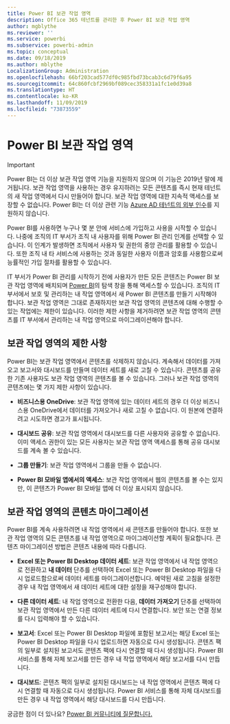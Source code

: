 ```yaml
---
title: Power BI 보관 작업 영역
description: Office 365 테넌트를 관리한 후 Power BI 보관 작업 영역
author: mgblythe
ms.reviewer: ''
ms.service: powerbi
ms.subservice: powerbi-admin
ms.topic: conceptual
ms.date: 09/18/2019
ms.author: mblythe
LocalizationGroup: Administration
ms.openlocfilehash: 66bf203cad577df0c985fbd73bcab3c6d79f6a95
ms.sourcegitcommit: 64c860fcbf2969bf089cec358331a1fc1e0d39a8
ms.translationtype: HT
ms.contentlocale: ko-KR
ms.lasthandoff: 11/09/2019
ms.locfileid: "73873559"
---
```

# <a name="power-bi-archived-workspace"></a>Power BI 보관 작업 영역

> [!IMPORTANT]
> Power BI는 더 이상 보관 작업 영역 기능을 지원하지 않으며 이 기능은 2019년 말에 제거됩니다. 보관 작업 영역을 사용하는 경우 유지하려는 모든 콘텐츠를 즉시 현재 테넌트의 새 작업 영역에서 다시 만들어야 합니다. 보관 작업 영역에 대한 지속적 액세스를 보장할 수 없습니다. Power BI는 더 이상 관련 기능 [Azure AD 테넌트의 외부 인수](service-admin-faq.md#what-is-the-process-to-manage-a-tenant-created-by-microsoft-for-my-users)를 지원하지 않습니다.

Power BI를 사용하면 누구나 몇 분 안에 서비스에 가입하고 사용을 시작할 수 있습니다.  나중에 조직의 IT 부서가 조직 내 사용자를 위해 Power BI 관리 인계를 선택할 수 있습니다.  이 인계가 발생하면 조직에서 사용자 및 권한의 중앙 관리를 활용할 수 있습니다. 또한 조직 내 타 서비스에 사용하는 것과 동일한 사용자 이름과 암호를 사용함으로써 능률적인 가입 절차를 활용할 수 있습니다.

IT 부서가 Power BI 관리를 시작하기 전에 사용자가 만든 모든 콘텐츠는 Power BI 보관 작업 영역에 배치되며 [Power BI](https://app.powerbi.com)의 탐색 창을 통해 액세스할 수 있습니다. 조직의 IT 부서에서 보호 및 관리하는 내 작업 영역에서 새 Power BI 콘텐츠를 만들기 시작해야 합니다.  보관 작업 영역은 그대로 존재하지만 보관 작업 영역의 콘텐츠에 대해 수행할 수 있는 작업에는 제한이 있습니다.  이러한 제한 사항을 제거하려면 보관 작업 영역의 콘텐츠를 IT 부서에서 관리하는 내 작업 영역으로 마이그레이션해야 합니다.

## <a name="restrictions-in-your-archived-workspace"></a>보관 작업 영역의 제한 사항

Power BI는 보관 작업 영역에서 콘텐츠를 삭제하지 않습니다. 계속해서 데이터를 가져오고 보고서와 대시보드를 만들며 데이터 세트를 새로 고칠 수 있습니다. 콘텐츠를 공유한 기존 사용자도 보관 작업 영역의 콘텐츠를 볼 수 있습니다. 그러나 보관 작업 영역의 콘텐츠에는 몇 가지 제한 사항이 있습니다.

* **비즈니스용 OneDrive**: 보관 작업 영역에 있는 데이터 세트의 경우 더 이상 비즈니스용 OneDrive에서 데이터를 가져오거나 새로 고칠 수 없습니다.  이 원본에 연결하려고 시도하면 경고가 표시됩니다.

* **대시보드 공유**: 보관 작업 영역에서 대시보드를 다른 사용자와 공유할 수 없습니다.  이미 액세스 권한이 있는 모든 사용자는 보관 작업 영역 액세스를 통해 공유 대시보드를 계속 볼 수 있습니다.

* **그룹 만들기**: 보관 작업 영역에서 그룹을 만들 수 없습니다.

* **Power BI 모바일 앱에서의 액세스**: 보관 작업 영역에서 웹의 콘텐츠를 볼 수는 있지만, 이 콘텐츠가 Power BI 모바일 앱에 더 이상 표시되지 않습니다.

## <a name="migrating-content-in-your-archived-workspace"></a>보관 작업 영역의 콘텐츠 마이그레이션

Power BI를 계속 사용하려면 내 작업 영역에서 새 콘텐츠를 만들어야 합니다. 또한 보관 작업 영역의 모든 콘텐츠를 내 작업 영역으로 마이그레이션할 계획이 필요합니다.  콘텐츠 마이그레이션 방법은 콘텐츠 내용에 따라 다릅니다.

* **Excel 또는 Power BI Desktop 데이터 세트**: 보관 작업 영역에서 내 작업 영역으로 전환하고 **내 데이터** 단추를 선택하여 Excel 또는 Power BI Desktop 파일을 다시 업로드함으로써 데이터 세트를 마이그레이션합니다.  예약된 새로 고침을 설정한 경우 내 작업 영역에서 새 데이터 세트에 대한 설정을 재구성해야 합니다.

* **다른 데이터 세트**: 내 작업 영역으로 전환한 다음, **데이터 가져오기** 단추를 선택하여 보관 작업 영역에서 만든 다른 데이터 세트에 다시 연결합니다.  보안 또는 연결 정보를 다시 입력해야 할 수 있습니다.

* **보고서**: Excel 또는 Power BI Desktop 파일에 포함된 보고서는 해당 Excel 또는 Power BI Desktop 파일을 다시 업로드하면 자동으로 다시 생성됩니다. 콘텐츠 팩의 일부로 설치된 보고서도 콘텐츠 팩에 다시 연결할 때 다시 생성됩니다. Power BI 서비스를 통해 자체 보고서를 만든 경우 내 작업 영역에서 해당 보고서를 다시 만듭니다.

* **대시보드**: 콘텐츠 팩의 일부로 설치된 대시보드는 내 작업 영역에서 콘텐츠 팩에 다시 연결할 때 자동으로 다시 생성됩니다. Power BI 서비스를 통해 자체 대시보드를 만든 경우 내 작업 영역에서 해당 대시보드를 다시 만듭니다.

궁금한 점이 더 있나요? [Power BI 커뮤니티에 질문합니다.](https://community.powerbi.com/)

